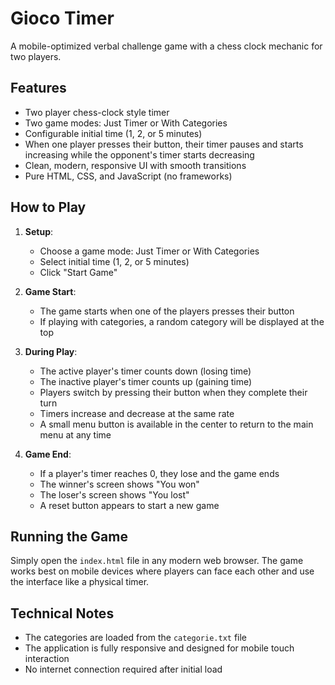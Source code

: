 # Gioco Timer

A mobile-optimized verbal challenge game with a chess clock mechanic for two players.

## Features

- Two player chess-clock style timer
- Two game modes: Just Timer or With Categories
- Configurable initial time (1, 2, or 5 minutes)
- When one player presses their button, their timer pauses and starts increasing while the opponent's timer starts decreasing
- Clean, modern, responsive UI with smooth transitions
- Pure HTML, CSS, and JavaScript (no frameworks)

## How to Play

1. **Setup**:
   - Choose a game mode: Just Timer or With Categories
   - Select initial time (1, 2, or 5 minutes)
   - Click "Start Game"

2. **Game Start**:
   - The game starts when one of the players presses their button
   - If playing with categories, a random category will be displayed at the top

3. **During Play**:
   - The active player's timer counts down (losing time)
   - The inactive player's timer counts up (gaining time)
   - Players switch by pressing their button when they complete their turn
   - Timers increase and decrease at the same rate
   - A small menu button is available in the center to return to the main menu at any time

4. **Game End**:
   - If a player's timer reaches 0, they lose and the game ends
   - The winner's screen shows "You won"
   - The loser's screen shows "You lost"
   - A reset button appears to start a new game

## Running the Game

Simply open the `index.html` file in any modern web browser. The game works best on mobile devices where players can face each other and use the interface like a physical timer.

## Technical Notes

- The categories are loaded from the `categorie.txt` file
- The application is fully responsive and designed for mobile touch interaction
- No internet connection required after initial load 